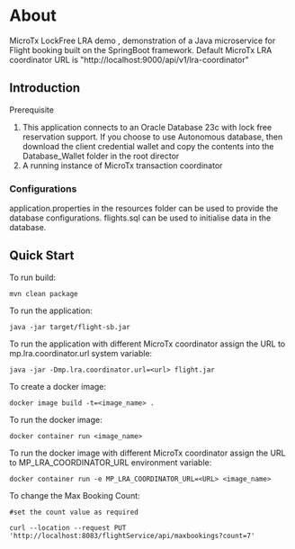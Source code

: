 # About
MicroTx LockFree LRA demo , demonstration of a Java microservice for Flight booking built on the SpringBoot framework.
Default MicroTx LRA coordinator URL is "http://localhost:9000/api/v1/lra-coordinator"

## Introduction
Prerequisite

1. This application connects to an Oracle Database 23c with lock free reservation support. If you choose to use Autonomous database, then download the client credential wallet and copy the contents into the Database_Wallet folder
   in the root director
2. A running instance of MicroTx transaction coordinator

### Configurations
application.properties in the resources folder can be used to provide the database configurations.
flights.sql can be used to initialise data in the database.

## Quick Start
To run build:

```
mvn clean package
```

To run the application:
```
java -jar target/flight-sb.jar
```
To run the application with different MicroTx coordinator assign the URL to mp.lra.coordinator.url system variable:
```
java -jar -Dmp.lra.coordinator.url=<url> flight.jar
```
To create a docker image:
```
docker image build -t=<image_name> .
```
To run the docker image:
```
docker container run <image_name>
```
To run the docker image with different MicroTx coordinator assign the URL to MP_LRA_COORDINATOR_URL environment variable:
```
docker container run -e MP_LRA_COORDINATOR_URL=<URL> <image_name>
```
To change the Max Booking Count:
```
#set the count value as required

curl --location --request PUT 'http://localhost:8083/flightService/api/maxbookings?count=7'
```